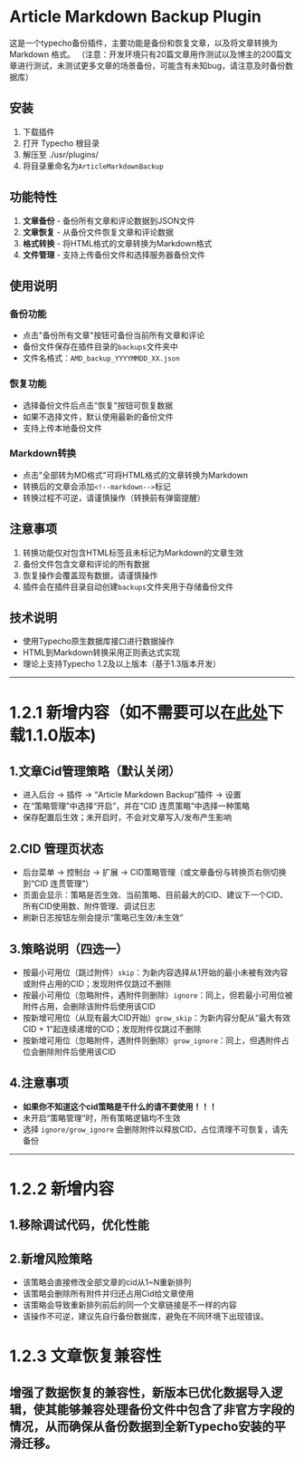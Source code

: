 # Article Markdown Backup Plugin

这是一个typecho备份插件，主要功能是备份和恢复文章，以及将文章转换为 Markdown 格式。
（注意：开发环境只有20篇文章用作测试以及博主的200篇文章进行测试，未测试更多文章的场景备份，可能含有未知bug，请注意及时备份数据库）

## 安装
1. 下载插件
2. 打开 Typecho 根目录
3. 解压至 ./usr/plugins/
4. 将目录重命名为`ArticleMarkdownBackup`

## 功能特性

1. **文章备份** - 备份所有文章和评论数据到JSON文件
2. **文章恢复** - 从备份文件恢复文章和评论数据
3. **格式转换** - 将HTML格式的文章转换为Markdown格式
4. **文件管理** - 支持上传备份文件和选择服务器备份文件

## 使用说明

### 备份功能
- 点击"备份所有文章"按钮可备份当前所有文章和评论
- 备份文件保存在插件目录的`backups`文件夹中
- 文件名格式：`AMD_backup_YYYYMMDD_XX.json`

### 恢复功能
- 选择备份文件后点击"恢复"按钮可恢复数据
- 如果不选择文件，默认使用最新的备份文件
- 支持上传本地备份文件

### Markdown转换
- 点击"全部转为MD格式"可将HTML格式的文章转换为Markdown
- 转换后的文章会添加`<!--markdown-->`标记
- 转换过程不可逆，请谨慎操作（转换前有弹窗提醒）

## 注意事项

1. 转换功能仅对包含HTML标签且未标记为Markdown的文章生效
2. 备份文件包含文章和评论的所有数据
3. 恢复操作会覆盖现有数据，请谨慎操作
4. 插件会在插件目录自动创建`backups`文件夹用于存储备份文件

## 技术说明

- 使用Typecho原生数据库接口进行数据操作
- HTML到Markdown转换采用正则表达式实现
- 理论上支持Typecho 1.2及以上版本（基于1.3版本开发）


-------------

# 1.2.1 新增内容（如不需要可以在[此处](https://github.com/SurGarfield/ArticleMarkdownBackup/releases)下载1.1.0版本)

## 1.文章Cid管理策略（默认关闭）
- 进入后台 → 插件 → “Article Markdown Backup”插件 → 设置
- 在“策略管理”中选择“开启”，并在“CID 连贯策略”中选择一种策略
- 保存配置后生效；未开启时，不会对文章写入/发布产生影响

## 2.CID 管理页状态
- 后台菜单 → 控制台 → 扩展 → CID策略管理（或文章备份与转换页右侧切换到“CID 连贯管理”）
- 页面会显示：策略是否生效、当前策略、目前最大的CID、建议下一个CID、所有CID使用数、附件管理、调试日志
- 刷新日志按钮左侧会提示“策略已生效/未生效”

## 3.策略说明（四选一）
- 按最小可用位（跳过附件）`skip`：为新内容选择从1开始的最小未被有效内容或附件占用的CID；发现附件仅跳过不删除
- 按最小可用位（忽略附件，遇附件则删除）`ignore`：同上，但若最小可用位被附件占用，会删除该附件后使用该CID
- 按新增可用位（从现有最大CID开始）`grow_skip`：为新内容分配从“最大有效CID + 1”起连续递增的CID；发现附件仅跳过不删除
- 按新增可用位（忽略附件，遇附件则删除）`grow_ignore`：同上，但遇附件占位会删除附件后使用该CID

## 4.注意事项
- **如果你不知道这个cid策略是干什么的请不要使用！！！**
- 未开启“策略管理”时，所有策略逻辑均不生效
- 选择 `ignore/grow_ignore` 会删除附件以释放CID，占位清理不可恢复，请先备份


--------------

# 1.2.2 新增内容
## 1.移除调试代码，优化性能
## 2.新增风险策略
  - 该策略会直接修改全部文章的cid从1~N重新排列
  - 该策略会删除所有附件并归还占用Cid给文章使用
  - 该策略会导致重新排列前后的同一个文章链接是不一样的内容
  - 该操作不可逆，建议先自行备份数据库，避免在不同环境下出现错误。

# 1.2.3 文章恢复兼容性
## 增强了数据恢复的兼容性，新版本已优化数据导入逻辑，使其能够兼容处理备份文件中包含了非官方字段的情况，从而确保从备份数据到全新Typecho安装的平滑迁移。
